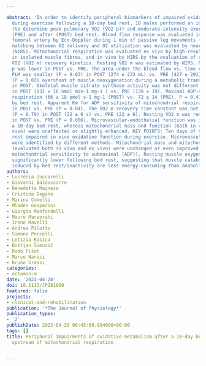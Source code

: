 ---
abstract: 'In order to identify peripheral biomarkers of impaired oxidative metabolism
  during exercise following a 10-day bed rest, 10 males performed an incremental exercise
  (to determine peak pulmonary V̇O2 (V̇O2 p)) and moderate-intensity exercises, before
  (PRE) and after (POST) bed rest. Blood flow response was evaluated in the common
  femoral artery by Eco-Doppler during 1 min of passive leg movements (PLM). The intramuscular
  matching between O2 delivery and O2 utilization was evaluated by near-infrared spectroscopy
  (NIRS). Mitochondrial respiration was evaluated ex vivo by high-resolution respirometry
  in isolated muscle fibres, and in vivo by NIRS by the evaluation of skeletal muscle
  V̇O2 (V̇O2 m) recovery kinetics. Resting V̇O2 m was estimated by NIRS. Peak V̇O2
  p was lower in POST vs. PRE. The area under the blood flow vs. time curve during
  PLM was smaller (P = 0.03) in POST (274 ± 233 mL) vs. PRE (427 ± 291). An increased
  (P = 0.03) overshoot of muscle deoxygenation during a metabolic transition was identified
  in POST. Skeletal muscle citrate synthase activity was not different (P = 0.11)
  in POST (131 ± 16 nmol min-1 mg-1 ) vs. PRE (138 ± 19). Maximal ADP-stimulated mitochondrial
  respiration (66 ± 18 pmol s-1 mg-1 (POST) vs. 72 ± 14 (PRE), P = 0.41) was not affected
  by bed rest. Apparent Km for ADP sensitivity of mitochondrial respiration was reduced
  in POST vs. PRE (P = 0.04). The V̇O2 m recovery time constant was not different
  (P = 0.79) in POST (22 ± 6 s) vs. PRE (22 ± 6). Resting V̇O2 m was reduced by 25%
  in POST vs. PRE (P = 0.006). Microvascular-endothelial function was impaired following
  a 10-day bed rest, whereas mitochondrial mass and function (both in vivo and ex
  vivo) were unaffected or slightly enhanced. KEY POINTS: Ten days of horizontal bed
  rest impaired in vivo oxidative function during exercise. Microvascular impairments
  were identified by different methods. Mitochondrial mass and mitochondrial function
  (evaluated both in vivo and ex vivo) were unchanged or even improved (i.e. enhanced
  mitochondrial sensitivity to submaximal [ADP]). Resting muscle oxygen uptake was
  significantly lower following bed rest, suggesting that muscle catabolic processes
  induced by bed rest/inactivity are less energy-consuming than anabolic ones.'
authors:
- Lucrezia Zuccarelli
- Giovanni Baldassarre
- Benedetta Magnesa
- Cristina Degano
- Marina Comelli
- Mladen Gasparini
- Giorgio Manferdelli
- Mauro Marzorati
- Irene Mavelli
- Andrea Pilotto
- Simone Porcelli
- Letizia Rasica
- Boštjan Šimunič
- Rado Pišot
- Marco Narici
- Bruno Grassi
categories:
- octamon-m
date: '2023-04-20'
doi: 10.1113/JP281800
featured: false
projects:
- clinical-and-rehabilitation
publication: '*The Journal of Physiology*'
publication_types:
- '2'
publishDate: 2023-04-20 06:45:09.894080+00:00
tags: []
title: Peripheral impairments of oxidative metabolism after a 10‐day bed rest are
  upstream of mitochondrial respiration

---
